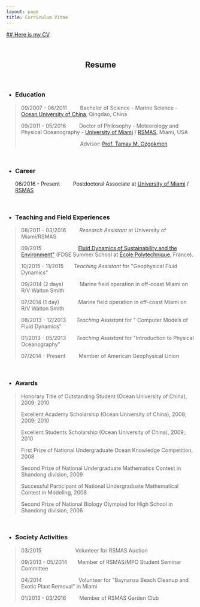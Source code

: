 ```yaml
---
layout: page
title: Curriculum Vitae
---
```


[## Here is my CV](/docs/WANG_Peng_CV.pdf).

<body>
<p>&nbsp;</p>
<h2 align="center">Resume</h2>
<p>&nbsp;</p>
<ul>
  <li>
    <h3>Education</h3>
  </li>
</ul>
<blockquote>
  <p> 09/2007 - 06/2011 &nbsp; &nbsp; &nbsp; &nbsp; Bachelor of Science - Marine Science - <a href="http://www.ouc.edu.cn" target="_blank">Ocean University of China</a>, Qingdao, China</p>
  <p> 09/2011 - 05/2016 &nbsp; &nbsp; &nbsp; &nbsp; Doctor of Philosophy - Meteorology and Physical Oceanography - <a href="https://www.miami.edu" target="_blank">University of Miami</a> / <a href="http://www.rsmas.miami.edu" target="_blank">RSMAS</a>, Miami, USA</p>
  <p> &nbsp; &nbsp; &nbsp; &nbsp; &nbsp; &nbsp; &nbsp; &nbsp; &nbsp; &nbsp; &nbsp; &nbsp; &nbsp; &nbsp; &nbsp; &nbsp; &nbsp; &nbsp; &nbsp; &nbsp; Advisor: <a href="http://www.rsmas.miami.edu/personal/tamay/index2.html" target="_blank">Prof. Tamay M. Ozgokmen</a></p>
  
</blockquote>
<p>&nbsp;</p>
<ul>
  <li>
    <h3>Career</h3>
    06/2016 - Present  &nbsp; &nbsp; &nbsp; &nbsp; Postdoctoral Associate at <a href="https://www.miami.edu" target="_blank">University of Miami</a> / <a href="http://www.rsmas.miami.edu" target="_blank">RSMAS</a></li>
</ul>
<p>&nbsp;</p>
<ul>
  <li>
    <h3>Teaching and Field Experiences</h3>
  </li>
</ul>
<blockquote>
  <p>08/2011 - 03/2016 &nbsp; &nbsp; &nbsp; &nbsp; <em>Research Assistant</em> at University of Miami/RSMAS </p>
<p>09/2015 &nbsp; &nbsp; &nbsp; &nbsp; &nbsp; &nbsp; &nbsp; &nbsp; &nbsp; &nbsp; &nbsp; &nbsp; <a href="http://www.fdse.org" target="_blank"> Fluid Dynamics of Sustainability and the Environment"</a> (FDSE Summer School at <a href="http://www.polytechnique.edu" target="_blank">École Polytechnique</a>, France).</p>
  <p>10/2015 - 11/2015 &nbsp; &nbsp; &nbsp; <em>Teaching Assistant</em> for &quot;Geophysical Fluid Dynamics&quot;  </p>
  <p>09/2014 (2 days) &nbsp; &nbsp; &nbsp; &nbsp; &nbsp;  Marine field operation in off-coast Miami on R/V Walton Smith</p>
  <p>07/2014 (1 day) &nbsp; &nbsp; &nbsp;  &nbsp; &nbsp; &nbsp; Marine field operation  in off-coast  Miami on R/V Walton Smith  </p>
  <p> 08/2013 - 12/2013 &nbsp; &nbsp; &nbsp; <em>Teaching Assistant</em> for &quot; Computer Models of Fluid Dynamics&quot;</p>
  <p> 01/2013 - 05/2013 &nbsp; &nbsp; &nbsp; <em>Teaching Assistant</em> for  &quot;Introduction to Physical Oceanography&quot;</p>
  <p>07/2014 - Present &nbsp; &nbsp; &nbsp; &nbsp;  Member of American Geophysical Union</p>
</blockquote>
<p>&nbsp;</p>
<ul>
  <li>
    <h3>Awards</h3></li>
</ul>
<blockquote>
  <p> Honorary Title of Outstanding Student (Ocean University of China), 2009; 2010 </p>
  <p> Excellent Academy Scholarship (Ocean University of China), 2008; 2009; 2010 </p>    
  <p> Excellent Students Scholarship (Ocean University of China), 2009; 2010 </p>
  <p> First Prize of National Undergraduate Ocean Knowledge Competition, 2008 </p>
  <p> Second Prize of National Undergraduate Mathematics Contest in Shandong division, 2009 </p>    
  <p> Successful Participant of National Undergraduate Mathematical Contest in Modeling, 2008 </p>
  <p> Second Prize of National Biology Olympiad for High School in Shandong division, 2006</p>
</blockquote>
<p>&nbsp;</p>
<ul>
  <li>
    <h3>Society Activities</h3>
  </li>
</ul>
<blockquote> 
<p>03/2015  &nbsp; &nbsp; &nbsp; &nbsp; &nbsp;  &nbsp; &nbsp; &nbsp; &nbsp; &nbsp; &nbsp;  Volunteer for RSMAS Auction </p>
<p>09/2013 - 05/2014 &nbsp; &nbsp; &nbsp; Member of RSMAS/MPO Student Seminar Committee</p>
<p>04/2014 &nbsp; &nbsp; &nbsp; &nbsp; &nbsp; &nbsp; &nbsp; &nbsp; &nbsp; &nbsp; &nbsp; &nbsp; Volunteer for &quot;Baynanza Beach Cleanup and Exotic Plant Removal&quot; in Miami</p>
<p>01/2013 - 03/2016 &nbsp; &nbsp; &nbsp; &nbsp;   Member of RSMAS Garden Club </p>
</blockquote> 

</body>
